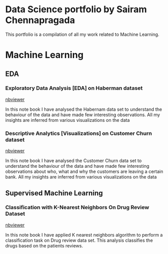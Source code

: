 # Data Science portfolio by Sairam Chennapragada     


 
 
This portfolio is a compilation of all my work related to Machine Learning. 

# Machine Learning      

## EDA     
   
  
### Exploratory Data Analysis [EDA] on Haberman dataset    
[nbviewer](https://nbviewer.jupyter.org/github/ram-ch/MachineLearning/blob/master/Notebooks/Exploratory%20Data%20Analysis%20on%20Haberman%20Dataset.ipynb)


In this note book I have analysed the Habernam data set to understand the behaviour of the data and have made few interesting observations. All my insights are inferred from various visualizations on the data


### Descriptive Analytics [Visualizations] on Customer Churn dataset    
[nbviewer](https://nbviewer.jupyter.org/github/ram-ch/MachineLearning/blob/master/Notebooks/Exploratory%20Data%20Analysis%20on%20Customer%20Churn%20Dataset.ipynb)


In this note book I have analysed the Customer Churn data set to understand the behaviour of the data and have made few interesting observations about who, what and why the customers are leaving a certain bank. All my insights are inferred from various visualizations on the data


## Supervised Machine Learning

### Classification with K-Nearest Neighbors On Drug Review Dataset        
[nbviewer](https://nbviewer.jupyter.org/github/ram-ch/MachineLearning/blob/master/Notebooks/Classification_with_KNN_On_Drug_Review_Dataset.ipynb)        

In this note book I have applied K nearest neighbors algorithm to perform a classification task on Drug review data set. This analysis classifies the drugs based on the patients reviews.     


